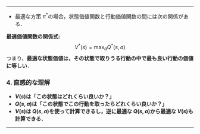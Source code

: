 
---
- 最適な方策 $\pi^*$の場合，状態価値関数と行動価値関数の間には次の関係がある．

**最適価値関数の関係式:**
$$
V^*(s) = \max_{a} Q^*(s, a)
$$
つまり，**最適な状態価値は，その状態で取りうる行動の中で最も良い行動の価値に等しい**．

### **4. 直感的な理解**
- **$V(s)$は「この状態はどれくらい良いか？」**
- **$Q(s, a)$は「この状態でこの行動を取ったらどれくらい良いか？」**
- **$V(s)$は $Q(s, a)$を使って計算できるし，逆に最適な $Q(s, a)$から最適な $V(s)$も計算できる．**

---
